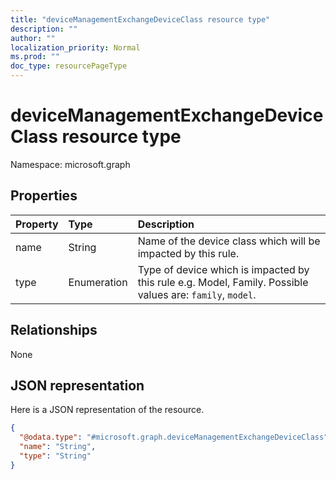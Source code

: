 ```yaml
---
title: "deviceManagementExchangeDeviceClass resource type"
description: ""
author: ""
localization_priority: Normal
ms.prod: ""
doc_type: resourcePageType
---
```


# deviceManagementExchangeDeviceClass resource type


Namespace: microsoft.graph



## Properties
|Property|Type|Description|
|:---|:---|:---|
|name|String|Name of the device class which will be impacted by this rule.|
|type|Enumeration|Type of device which is impacted by this rule e.g. Model, Family. Possible values are: `family`, `model`.|

## Relationships
None

## JSON representation
Here is a JSON representation of the resource.
<!-- {
  "blockType": "resource",
  "@odata.type": "microsoft.graph.deviceManagementExchangeDeviceClass"
}
-->
``` json
{
  "@odata.type": "#microsoft.graph.deviceManagementExchangeDeviceClass",
  "name": "String",
  "type": "String"
}
```

